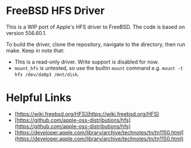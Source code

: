 # FreeBSD HFS Driver

This is a WIP port of Apple's HFS driver to FreeBSD. The code is based on version 556.60.1.

To build the driver, clone the repository, navigate to the directory, then run make. Keep in note that:

* This is a read-only driver. Write support is disabled for now.
* `mount_hfs` is untested, so use the builtin `mount` command e.g. `mount -t hfs /dev/da0p3 /mnt/disk`.

# Helpful Links
* [https://wiki.freebsd.org/HFS](https://wiki.freebsd.org/HFS)
* [https://github.com/apple-oss-distributions/hfs](https://github.com/apple-oss-distributions/hfs)
* [https://developer.apple.com/library/archive/technotes/tn/tn1150.html](https://developer.apple.com/library/archive/technotes/tn/tn1150.html)

